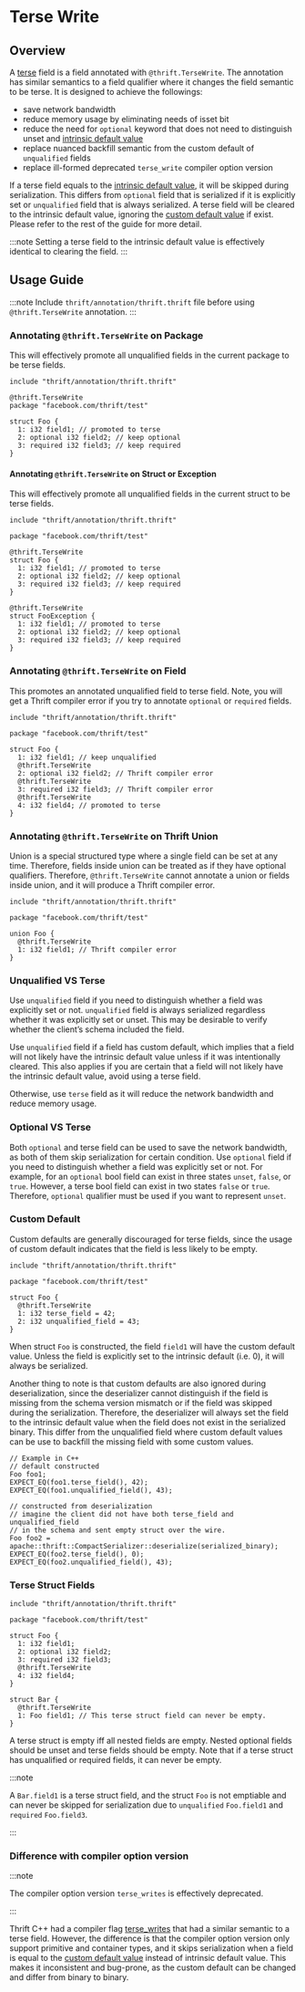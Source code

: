 # Terse Write

## Overview

A [terse](../idl/field-qualifiers#fields-annotated-with-thrifttersewrite) field is a field annotated with `@thrift.TerseWrite`. The annotation has similar semantics to a field qualifier where it changes the field semantic to be terse. It is designed to achieve the followings:

* save network bandwidth
* reduce memory usage by eliminating needs of isset bit
* reduce the need for `optional` keyword that does not need to distinguish unset and [intrinsic default value](../idl/idl-reference#intrinsic-default-values)
* replace nuanced backfill semantic from the custom default of `unqualified` fields
* replace ill-formed deprecated `terse_write` compiler option version

If a terse field equals to the [intrinsic default value](../idl/idl-reference#default-values), it will be skipped during serialization. This differs from `optional` field that is serialized if it is explicitly set or `unqualified` field that is always serialized. A terse field will be cleared to the intrinsic default value, ignoring the [custom default value](../idl/idl-reference#default-values) if exist. Please refer to the rest of the guide for more detail.

:::note
Setting a terse field to the intrinsic default value is effectively identical to clearing the field.
:::

## Usage Guide

:::note
Include `thrift/annotation/thrift.thrift` file before using `@thrift.TerseWrite` annotation.
:::

### Annotating `@thrift.TerseWrite` on Package

This will effectively promote all unqualified fields in the current package to be terse fields.

```
include "thrift/annotation/thrift.thrift"

@thrift.TerseWrite
package "facebook.com/thrift/test"

struct Foo {
  1: i32 field1; // promoted to terse
  2: optional i32 field2; // keep optional
  3: required i32 field3; // keep required
}
```

#### Annotating `@thrift.TerseWrite` on Struct or Exception

This will effectively promote all unqualified fields in the current struct to be terse fields.

```
include "thrift/annotation/thrift.thrift"

package "facebook.com/thrift/test"

@thrift.TerseWrite
struct Foo {
  1: i32 field1; // promoted to terse
  2: optional i32 field2; // keep optional
  3: required i32 field3; // keep required
}

@thrift.TerseWrite
struct FooException {
  1: i32 field1; // promoted to terse
  2: optional i32 field2; // keep optional
  3: required i32 field3; // keep required
}
```

### Annotating `@thrift.TerseWrite` on Field

This promotes an annotated unqualified field to terse field. Note, you will get a Thrift compiler error if you try to annotate `optional` or `required` fields.

```
include "thrift/annotation/thrift.thrift"

package "facebook.com/thrift/test"

struct Foo {
  1: i32 field1; // keep unqualified
  @thrift.TerseWrite
  2: optional i32 field2; // Thrift compiler error
  @thrift.TerseWrite
  3: required i32 field3; // Thrift compiler error
  @thrift.TerseWrite
  4: i32 field4; // promoted to terse
}
```

### Annotating `@thrift.TerseWrite` on Thrift Union

Union is a special structured type where a single field can be set at any time. Therefore, fields inside union can be treated as if they have optional qualifiers. Therefore, `@thrift.TerseWrite` cannot annotate a union or fields inside union, and it will produce a Thrift compiler error.

```
include "thrift/annotation/thrift.thrift"

package "facebook.com/thrift/test"

union Foo {
  @thrift.TerseWrite
  1: i32 field1; // Thrift compiler error
}
```

### Unqualified VS Terse

Use `unqualified` field if you need to distinguish whether a field was explicitly set or not. `unqualified` field is always serialized regardless whether it was explicitly set or unset. This may be desirable to verify whether the client’s schema included the field.

Use `unqualified` field if a field has custom default, which implies that a field will not likely have the intrinsic default value unless if it was intentionally cleared. This also applies if you are certain that a field will not likely have the intrinsic default value, avoid using a terse field.

Otherwise, use `terse` field as it will reduce the network bandwidth and reduce memory usage.

### Optional VS Terse

Both `optional` and terse field can be used to save the network bandwidth, as both of them skip serialization for certain condition. Use `optional` field if you need to distinguish whether a field was explicitly set or not. For example, for an `optional` bool field can exist in three states `unset`, `false`, or `true`. However, a terse bool field can exist in two states `false` or `true`. Therefore, `optional` qualifier must be used if you want to represent `unset`.

### Custom Default

Custom defaults are generally discouraged for terse fields, since the usage of custom default indicates that the field is less likely to be empty.

```
include "thrift/annotation/thrift.thrift"

package "facebook.com/thrift/test"

struct Foo {
  @thrift.TerseWrite
  1: i32 terse_field = 42;
  2: i32 unqualified_field = 43;
}
```

When struct `Foo` is constructed, the field `field1` will have the custom default value. Unless the field is explicitly set to the intrinsic default (i.e. 0), it will always be serialized.

Another thing to note is that custom defaults are also ignored during deserialization, since the deserializer cannot distinguish if the field is missing from the schema version mismatch or if the field was skipped during the serialization. Therefore, the deserializer will always set the field to the intrinsic default value when the field does not exist in the serialized binary. This differ from the unqualified field where custom default values can be use to backfill the missing field with some custom values.

```
// Example in C++
// default constructed
Foo foo1;
EXPECT_EQ(foo1.terse_field(), 42);
EXPECT_EQ(foo1.unqualified_field(), 43);

// constructed from deserialization
// imagine the client did not have both terse_field and unqualified_field
// in the schema and sent empty struct over the wire.
Foo foo2 = apache::thrift::CompactSerializer::deserialize(serialized_binary);
EXPECT_EQ(foo2.terse_field(), 0);
EXPECT_EQ(foo2.unqualified_field(), 43);
```

### Terse Struct Fields

```
include "thrift/annotation/thrift.thrift"

package "facebook.com/thrift/test"

struct Foo {
  1: i32 field1;
  2: optional i32 field2;
  3: required i32 field3;
  @thrift.TerseWrite
  4: i32 field4;
}

struct Bar {
  @thrift.TerseWrite
  1: Foo field1; // This terse struct field can never be empty.
}
```

A terse struct is empty iff all nested fields are empty. Nested optional fields should be unset and terse fields should be empty. Note that if a terse struct has unqualified or required fields, it can never be empty.

:::note

A `Bar.field1` is a terse struct field, and the struct `Foo` is not emptiable and can never be skipped for serialization due to `unqualified` `Foo.field1` and `required` `Foo.field3`.

:::

### Difference with compiler option version

:::note

The compiler option version `terse_writes` is effectively deprecated.

:::

Thrift C++ had a compiler flag [terse_writes](../idl/field-qualifiers#terse-writes-compiler-option) that had a similar semantic to a terse field. However, the difference is that the compiler option version only support primitive and container types, and it skips serialization when a field is equal to the [custom default value](../idl/idl-reference#default-values) instead of intrinsic default value. This makes it inconsistent and bug-prone, as the custom default can be changed and differ from binary to binary.
